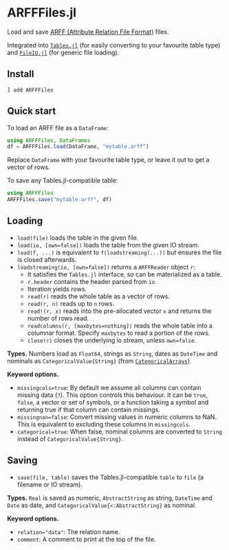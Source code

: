 # ARFFFiles.jl

Load and save [ARFF (Attribute Relation File Format)](https://waikato.github.io/weka-wiki/formats_and_processing/arff/) files.

Integrated into [`Tables.jl`](https://github.com/JuliaData/Tables.jl) (for easily converting to your favourite table type) and [`FileIO.jl`](https://github.com/JuliaIO/FileIO.jl) (for generic file loading).

## Install

```
] add ARFFFiles
```

## Quick start

To load an ARFF file as a `DataFrame`:
```julia
using ARFFFiles, DataFrames
df = ARFFFiles.load(DataFrame, "mytable.arff")
```
Replace `DataFrame` with your favourite table type, or leave it out to get a vector of rows.

To save any Tables.jl-compatible table:
```julia
using ARFFFiles
ARFFFiles.save("mytable.arff", df)
```

## Loading

- `load(file)` loads the table in the given file.
- `load(io, [own=false])` loads the table from the given IO stream.
- `load(f, ...)` is equivalent to `f(loadstreaming(...))` but ensures the file is closed afterwards.
- `loadstreaming(io, [own=false])` returns a `ARFFReader` object `r`:
    - It satisfies the `Tables.jl` interface, so can be materialized as a table.
    - `r.header` contains the header parsed from `io`.
    - Iteration yields rows.
    - `read(r)` reads the whole table as a vector of rows.
    - `read(r, n)` reads up to `n` rows.
    - `read!(r, x)` reads into the pre-allocated vector `x` and returns the number of rows read.
    - `readcolumns(r, [maxbytes=nothing])` reads the whole table into a columnar format. Specify `maxbytes` to read a portion of the rows.
    - `close(r)` closes the underlying io stream, unless `own=false`.

**Types.** Numbers load as `Float64`, strings as `String`, dates as `DateTime` and nominals as `CategoricalValue{String}` (from [`CategoricalArrays`](https://github.com/JuliaData/CategoricalArrays.jl)).

**Keyword options.**
- `missingcols=true`: By default we assume all columns can contain missing data (`?`). This option controls this behaviour. It can be `true`, `false`, a vector or set of symbols, or a function taking a symbol and returning true if that column can contain missings.
- `missingnan=false`: Convert missing values in numeric columns to NaN. This is equivalent to excluding these columns in `missingcols`.
- `categorical=true`: When false, nominal columns are converted to `String` instead of `CategoricalValue{String}`.

## Saving

- `save(file, table)` saves the Tables.jl-compatible `table` to `file` (a filename or IO stream).

**Types.** `Real` is saved as numeric, `AbstractString` as string, `DateTime` and `Date` as date, and `CategoricalValue{<:AbstractString}` as nominal.

**Keyword options.**
- `relation="data"`: The relation name.
- `comment`: A comment to print at the top of the file.
